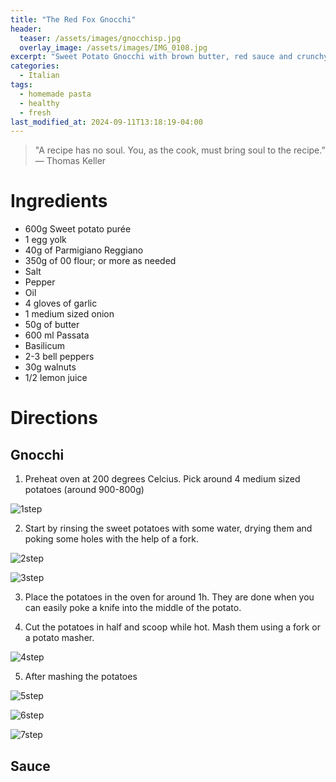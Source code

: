 ```yaml
---
title: "The Red Fox Gnocchi"
header:
  teaser: /assets/images/gnocchisp.jpg
  overlay_image: /assets/images/IMG_0108.jpg
excerpt: "Sweet Potato Gnocchi with brown butter, red sauce and crunchy walnuts"
categories:
  - Italian
tags:
  - homemade pasta
  - healthy
  - fresh
last_modified_at: 2024-09-11T13:18:19-04:00
---
```

> "A recipe has no soul. You, as the cook, must bring soul to the recipe.” — Thomas Keller

# Ingredients

* 600g Sweet potato purée
* 1 egg yolk
* 40g of Parmigiano Reggiano
* 350g of 00 flour; or more as needed
* Salt
* Pepper
* Oil 
* 4 gloves of garlic
* 1 medium sized onion
* 50g of butter
* 600 ml Passata
* Basilicum
* 2-3 bell peppers
* 30g walnuts
* 1/2 lemon juice

# Directions

## Gnocchi

1. Preheat oven at 200 degrees Celcius. Pick around 4 medium sized potatoes (around 900-800g)

![1step](/assets/images/1step.jpg)

2. Start by rinsing the sweet potatoes with some water, drying them and poking some holes with the help of a fork.

![2step](/assets/images/2step.jpg)

![3step](/assets/images/3step.jpg)

3. Place the potatoes in the oven for around 1h. They are done when you can easily poke a knife into the middle of the potato.

4. Cut the potatoes in half and scoop while hot. Mash them using a fork or a potato masher.

![4step](/assets/images/4step.jpg)

5. After mashing the potatoes 

![5step](/assets/images/5step.jpg)

![6step](/assets/images/6step.jpg)

![7step](/assets/images/7step.jpg)

 


## Sauce




